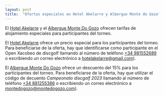 ```yaml
---
layout: post
title:  "Ofertas especiales en Hotel Akelarre y Albergue Monte do Gozo"
---
```


El <a href="http://akelarrehotel.com/">Hotel Akelarre</a> y el <a href="https://www.montedogozo.com/">Albergue Monte Do Gozo</a> ofrecen tarifas de alojamiento especiales para participantes del torneo.

<!-- more -->

El <a href="http://akelarrehotel.com/">Hotel Akelarre</a> ofrece un precio especial para los participantes del torneo. Para beneficiarse de la oferta, hay que identificarse como participante en el Open Xacobeo de discgolf llamando al número de teléfono <a href="tel:+34981552689">+34 981552689</a> o escribiendo un correo electrónico a <a href="mailto:hotelakelarre@gmail.com">hotelakelarre@gmail.com</a>).

El <a href="https://www.montedogozo.com/">Albergue Monte Do Gozo</a> ofrece un descuento del 15% para los participantes del torneo. Para beneficiarse de la oferta, hay que utilizar el código de decuento <em>Campeonato discgolf 2023</em> llamando al número de teléfono <a href="tel:+34881255386">+34 881255386</a> o escribiendo un correo electrónico a <a href="mailto:montedogozo@montedogozo.com">montedogozo@montedogozo.com</a>).

